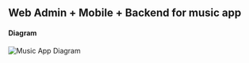 ## Web Admin + Mobile + Backend for music app

#### Diagram

![Music App Diagram](assets/music-diagram.png)